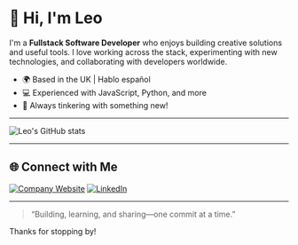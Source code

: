 # 👋 Hi, I'm Leo

I'm a **Fullstack Software Developer** who enjoys building creative solutions and useful tools. I love working across the stack, experimenting with new technologies, and collaborating with developers worldwide.

- 🌍 Based in the UK | Hablo español
- 💻 Experienced with JavaScript, Python, and more
- 🚀 Always tinkering with something new!

---

![Leo's GitHub stats](https://github-readme-stats.vercel.app/api?username=Daftscientist&show_icons=true&theme=transparent)

---

## 🌐 Connect with Me

[![Company Website](https://img.shields.io/badge/Company%20Website-daftscientist.dev-0078d4?logo=Google-Chrome&logoColor=white&style=for-the-badge)](https://daftscientist.dev)
[![LinkedIn](https://img.shields.io/badge/LinkedIn-Leo%20Johnston-0A66C2?logo=linkedin&logoColor=white&style=for-the-badge)](https://uk.linkedin.com/in/leo-johnston)

---

> “Building, learning, and sharing—one commit at a time.”

Thanks for stopping by!
